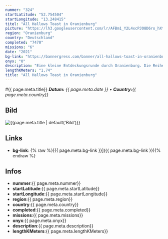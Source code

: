 ```yaml
---
nummer: "324"
startLatitude: "52.754504"
startLongitude: "13.248415"
titel: "All Hallows Toast in Oranienburg"
picture: "https://lh3.googleusercontent.com/lr/AFBm1_Y2L4xcPJO8D6ro_hXt9TS0Wl3xj90l-VPTxfdhxz7hkFEwooNGnFuKvuMq1dyq_P965Nir11apTNGCJ-YZvGoW52hS-emKal9ovhgdf1hvODIigMylSc2pQN8xZ48YGJ6k7BoGUtzYAenxEXbNoZZ47hmlI8Twk4c3dulwlwNXUrr17fKhkQFOE2OVDVIkVJR_leRbw6CTy14OTntGoeqecaQRKlqByvdGd3ULXc7R1za8n4l-NkqdvN7yFctN50j6Ek1q1SCxNljCvUVYHqj2z0B8InkbxloGM577cJVJzSBxqZdqtTiDTH4V8_FI04jGYe74AsgYIVFWzRjMEJGtNL6qqinBEPPRHmzAG9J382WRMbjXVtjHhxdP8jp1RvkcJ1nzWzd55B0w12qvBO27JjqVzxEIjbPZVfSC7rZo_joM_aiGkn9m6PNGpe7RDYqU8nNO0T0xPZ5XjJ0RfQJARDx2IRVp1OjBtoFCqpmw8niLZERubilnYLns95V5QMbjQ1P7Y2VP_dKgMnnFuhbur9CyabQqkafFIaBWwchVqDim47BeZm_-YKTK1jktDiNzRpVNR8KhNhVRQISH82T0ANg2PKqGugLn6DRie83Nc20PxXr3cWcXOdr43OF_kF8fGlp9NYBlwpx0Zz2GAykqF2wfIUXoYBcNWwuiQhN4gGSwKVL7odW-QBHGXD44up0kZGSBDgpa60m-JuyKgzblGR2XxpWbUJuXx2oMoB9-n8296CAFjtph3098YaE_xs5DfiW3NeWWnTRuhdHYIYuDK43TGVFxVkix4OCHVkhAa3CgubkY8MGsWvbdQPD8uMyGvDMPzjv9kOym2ubSSGcUaZOKKnLV6XC4"
region: "Oranienburg"
country: "Deutschland"
completed: "7470"
missions: "6"
date: "2021"
bg-link: "https://bannergress.com/banner/all-hallows-toast-in-oranienburg-1b78"
onyx: "0"
description: "Eine kleine Entdeckungsrunde durch Oranienburg. Die Reihe startet am Bahnhof und führt dich zum Schlosspark der Stadt\n\nGeht am 01.11.2021 offline"
lengthKMeters: "1,74"
title: "All Hallows Toast in Oranienburg"
---
```


#{{ page.meta.title}}
_**Datum:** {{ page.meta.date }} • **Country:**{{ page.meta.country}}_

## Bild
![{{page.meta.title | default('Bild')}}]({{page.meta.picture}})

## Links
- **bg-link**: {% raw %}[{{ page.meta.bg-link }}]({{ page.meta.bg-link }}){% endraw %}

## Infos
- **nummer**:{{ page.meta.nummer}}
- **startLatitude**:{{ page.meta.startLatitude}}
- **startLongitude**:{{ page.meta.startLongitude}}
- **region**:{{ page.meta.region}}
- **country**:{{ page.meta.country}}
- **completed**:{{ page.meta.completed}}
- **missions**:{{ page.meta.missions}}
- **onyx**:{{ page.meta.onyx}}
- **description**:{{ page.meta.description}}
- **lengthKMeters**:{{ page.meta.lengthKMeters}}

